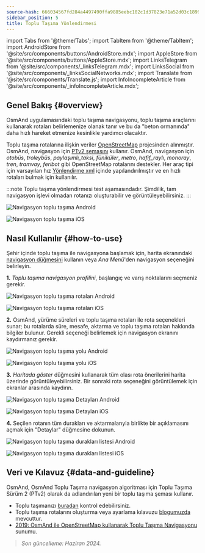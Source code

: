 ```yaml
---
source-hash: 666034567fd284a4497490ffa9885eebc102c1d37823e71a52d03c189944eb25
sidebar_position: 5
title: Toplu Taşıma Yönlendirmesi
---
```

import Tabs from '@theme/Tabs';
import TabItem from '@theme/TabItem';
import AndroidStore from '@site/src/components/buttons/AndroidStore.mdx';
import AppleStore from '@site/src/components/buttons/AppleStore.mdx';
import LinksTelegram from '@site/src/components/_linksTelegram.mdx';
import LinksSocial from '@site/src/components/_linksSocialNetworks.mdx';
import Translate from '@site/src/components/Translate.js';
import InfoIncompleteArticle from '@site/src/components/_infoIncompleteArticle.mdx';




## Genel Bakış {#overview}

OsmAnd uygulamasındaki toplu taşıma navigasyonu, toplu taşıma araçlarını kullanarak rotaları belirlemenize olanak tanır ve bu da "beton ormanında" daha hızlı hareket etmenize kesinlikle yardımcı olacaktır.

Toplu taşıma rotalarına ilişkin veriler [OpenStreetMap](http://openstreetmap.org/) projesinden alınmıştır. OsmAnd, navigasyon için [PTv2 şemasını](https://wiki.openstreetmap.org/wiki/Public_transport) kullanır. OsmAnd, navigasyon için *otobüs*, *troleybüs*, *paylaşımlı_taksi*, *füniküler*, *metro*, *hafif_raylı*, *monoray*, *tren*, *tramvay*, *feribot* gibi OpenStreetMap rotalarını destekler. Her araç tipi için varsayılan hız [Yönlendirme xml](../../../technical/build-osmand/routing.md) içinde yapılandırılmıştır ve en hızlı rotaları bulmak için kullanılır.

:::note
Toplu taşıma yönlendirmesi test aşamasındadır. Şimdilik, tam navigasyon işlevi olmadan rotanızı oluşturabilir ve görüntüleyebilirsiniz.
:::

<Tabs groupId="operating-systems" queryString="current-os">

<TabItem value="android" label="Android">

![Navigasyon toplu taşıma Android](@site/static/img/navigation/public/navigation_android.png)  

</TabItem>

<TabItem value="ios" label="iOS">  

![Navigasyon toplu taşıma iOS](@site/static/img/navigation/public/navigation_ios.png)

</TabItem>

</Tabs>


## Nasıl Kullanılır {#how-to-use}

Şehir içinde toplu taşıma ile navigasyona başlamak için, harita ekranındaki [navigasyon düğmesini](../../widgets/map-buttons.md#directions) kullanın veya *Ana Menü*'den navigasyon seçeneğini belirleyin.  

**1.** *Toplu taşıma navigasyon profilini*, başlangıç ve varış noktalarını seçmeniz gerekir.  

<Tabs groupId="operating-systems" queryString="current-os">

<TabItem value="android" label="Android">

![Navigasyon toplu taşıma rotaları Android](@site/static/img/navigation/public/navigation_public_android.png)

</TabItem>

<TabItem value="ios" label="iOS">  

![Navigasyon toplu taşıma rotaları iOS](@site/static/img/navigation/public/navigation_public_ios.png)

</TabItem>

</Tabs>

**2.** OsmAnd, yürüme süreleri ve toplu taşıma rotaları ile rota seçenekleri sunar; bu rotalarda süre, mesafe, aktarma ve toplu taşıma rotaları hakkında bilgiler bulunur. Gerekli seçeneği belirlemek için navigasyon ekranını kaydırmanız gerekir.  

<Tabs groupId="operating-systems" queryString="current-os">

<TabItem value="android" label="Android">

![Navigasyon toplu taşıma yolu Android](@site/static/img/navigation/public/navigation_way_android.png)

</TabItem>

<TabItem value="ios" label="iOS">  

![Navigasyon toplu taşıma yolu iOS](@site/static/img/navigation/public/navigation_way_ios.png)

</TabItem>

</Tabs>

**3.** *Haritada göster* düğmesini kullanarak tüm olası rota önerilerini harita üzerinde görüntüleyebilirsiniz. Bir sonraki rota seçeneğini görüntülemek için ekranlar arasında kaydırın.

<Tabs groupId="operating-systems" queryString="current-os">

<TabItem value="android" label="Android">

![Navigasyon toplu taşıma Detayları Android](@site/static/img/navigation/public/navigation_details_android.png)

</TabItem>

<TabItem value="ios" label="iOS">  

![Navigasyon toplu taşıma Detayları iOS](@site/static/img/navigation/public/navigation_details_ios.png)

</TabItem>

</Tabs>


**4.** Seçilen rotanın tüm durakları ve aktarmalarıyla birlikte bir açıklamasını açmak için "Detaylar" düğmesine dokunun.  

<Tabs groupId="operating-systems" queryString="current-os">

<TabItem value="android" label="Android">

![Navigasyon toplu taşıma durakları listesi Android](@site/static/img/navigation/public/navigation_stops_list_android.png)

</TabItem>

<TabItem value="ios" label="iOS">  

![Navigasyon toplu taşıma durakları listesi iOS](@site/static/img/navigation/public/navigation_stops_list_ios.png)

</TabItem>

</Tabs>


## Veri ve Kılavuz {#data-and-guideline}

OsmAnd, OsmAnd Toplu Taşıma navigasyon algoritması için Toplu Taşıma Sürüm 2 (PTv2) olarak da adlandırılan yeni bir toplu taşıma şeması kullanır.

- Toplu taşımanızı [buradan](http://tools.geofabrik.de/osmi/) kontrol edebilirsiniz.
- Toplu taşıma rotalarını oluşturma veya ayarlama kılavuzu [blogumuzda](https://osmand.net/blog/guideline-pt) mevcuttur.
- [2019: OsmAnd ile OpenStreetMap kullanarak Toplu Taşıma Navigasyonu](https://www.youtube.com/watch?v=SPab09kaWPc&ab_channel=StateoftheMap) sunumu.

> *Son güncelleme: Haziran 2024.*